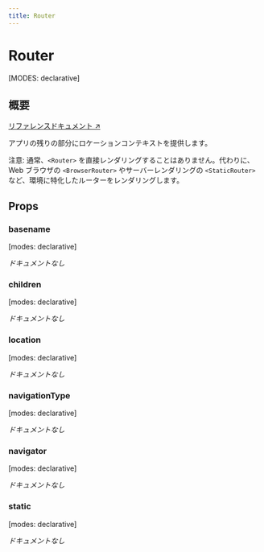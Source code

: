 ```yaml
---
title: Router
---
```


# Router

[MODES: declarative]

## 概要

[リファレンスドキュメント ↗](https://api.reactrouter.com/v7/functions/react_router.Router.html)

アプリの残りの部分にロケーションコンテキストを提供します。

注意: 通常、`<Router>` を直接レンダリングすることはありません。代わりに、Web ブラウザの `<BrowserRouter>` やサーバーレンダリングの `<StaticRouter>` など、環境に特化したルーターをレンダリングします。

## Props

### basename

[modes: declarative]

_ドキュメントなし_

### children

[modes: declarative]

_ドキュメントなし_

### location

[modes: declarative]

_ドキュメントなし_

### navigationType

[modes: declarative]

_ドキュメントなし_

### navigator

[modes: declarative]

_ドキュメントなし_

### static

[modes: declarative]

_ドキュメントなし_

